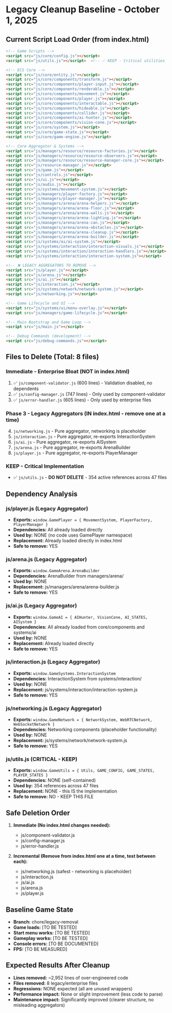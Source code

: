 # Legacy Cleanup Baseline - October 1, 2025

## Current Script Load Order (from index.html)

```html
<!-- Game Scripts -->
<script src="js/core/config.js"></script>
<script src="js/utils.js"></script>  <!-- ✅ KEEP - Critical utilities -->

<!-- ECS Core -->
<script src="js/core/entity.js"></script>
<script src="js/core/components/transform.js"></script>
<script src="js/core/components/player-input.js"></script>
<script src="js/core/components/renderable.js"></script>
<script src="js/core/components/movement.js"></script>
<script src="js/core/components/player.js"></script>
<script src="js/core/components/interactable.js"></script>
<script src="js/core/components/hideable.js"></script>
<script src="js/core/components/collider.js"></script>
<script src="js/core/components/ai-hunter.js"></script>
<script src="js/core/components/vision-cone.js"></script>
<script src="js/core/system.js"></script>
<script src="js/core/game-state.js"></script>
<script src="js/core/game-engine.js"></script>

<!-- Core Aggregator & Systems -->
<script src="js/managers/resource/resource-factories.js"></script>
<script src="js/managers/resource/resource-observers.js"></script>
<script src="js/managers/resource/resource-manager-core.js"></script>
<script src="js/resource-manager.js"></script>
<script src="js/game.js"></script>
<script src="js/controls.js"></script>
<script src="js/ui.js"></script>
<script src="js/audio.js"></script>
<script src="js/systems/movement-system.js"></script>
<script src="js/managers/player-factory.js"></script>
<script src="js/managers/player-manager.js"></script>
<script src="js/managers/arena/arena-helpers.js"></script>
<script src="js/managers/arena/arena-floor.js"></script>
<script src="js/managers/arena/arena-walls.js"></script>
<script src="js/managers/arena/arena-lighting.js"></script>
<script src="js/managers/arena/arena-can.js"></script>
<script src="js/managers/arena/arena-obstacles.js"></script>
<script src="js/managers/arena/arena-cleanup.js"></script>
<script src="js/managers/arena/arena-builder.js"></script>
<script src="js/systems/ai/ai-system.js"></script>
<script src="js/systems/interaction/interaction-visuals.js"></script>
<script src="js/systems/interaction/interaction-handlers.js"></script>
<script src="js/systems/interaction/interaction-system.js"></script>

<!-- ❌ LEGACY AGGREGATORS TO REMOVE -->
<script src="js/player.js"></script>
<script src="js/arena.js"></script>
<script src="js/ai.js"></script>
<script src="js/interaction.js"></script>
<script src="js/systems/network/network-system.js"></script>
<script src="js/networking.js"></script>

<!-- Game Lifecycle and UI -->
<script src="js/systems/ui/menu-overlay.js"></script>
<script src="js/managers/game-lifecycle.js"></script>

<!-- Main Bootstrap and Game Loop -->
<script src="js/main.js"></script>

<!-- Debug Commands (development) -->
<script src="js/debug-commands.js"></script>
```

## Files to Delete (Total: 8 files)

### Immediate - Enterprise Bloat (NOT in index.html)
1. ✅ `js/component-validator.js` (600 lines) - Validation disabled, no dependents
2. ✅ `js/config-manager.js` (747 lines) - Only used by component-validator
3. ✅ `js/error-handler.js` (605 lines) - Only used by enterprise files

### Phase 3 - Legacy Aggregators (IN index.html - remove one at a time)
4. `js/networking.js` - Pure aggregator, networking is placeholder
5. `js/interaction.js` - Pure aggregator, re-exports InteractionSystem
6. `js/ai.js` - Pure aggregator, re-exports AISystem
7. `js/arena.js` - Pure aggregator, re-exports ArenaBuilder
8. `js/player.js` - Pure aggregator, re-exports PlayerManager

### KEEP - Critical Implementation
- ✅ `js/utils.js` - **DO NOT DELETE** - 354 active references across 47 files

## Dependency Analysis

### js/player.js (Legacy Aggregator)
- **Exports:** `window.GamePlayer = { MovementSystem, PlayerFactory, PlayerManager }`
- **Dependencies:** All already loaded directly
- **Used by:** NONE (no code uses GamePlayer namespace)
- **Replacement:** Already loaded directly in index.html
- **Safe to remove:** YES

### js/arena.js (Legacy Aggregator)
- **Exports:** `window.GameArena.ArenaBuilder`
- **Dependencies:** ArenaBuilder from managers/arena/
- **Used by:** NONE
- **Replacement:** js/managers/arena/arena-builder.js
- **Safe to remove:** YES

### js/ai.js (Legacy Aggregator)
- **Exports:** `window.GameAI = { AIHunter, VisionCone, AI_STATES, AISystem }`
- **Dependencies:** All already loaded from core/components and systems/ai
- **Used by:** NONE
- **Replacement:** Already loaded directly
- **Safe to remove:** YES

### js/interaction.js (Legacy Aggregator)
- **Exports:** `window.GameSystems.InteractionSystem`
- **Dependencies:** InteractionSystem from systems/interaction/
- **Used by:** NONE
- **Replacement:** js/systems/interaction/interaction-system.js
- **Safe to remove:** YES

### js/networking.js (Legacy Aggregator)
- **Exports:** `window.GameNetwork = { NetworkSystem, WebRTCNetwork, WebSocketNetwork }`
- **Dependencies:** Networking components (placeholder functionality)
- **Used by:** NONE
- **Replacement:** js/systems/network/network-system.js
- **Safe to remove:** YES

### js/utils.js (CRITICAL - KEEP)
- **Exports:** `window.GameUtils = { Utils, GAME_CONFIG, GAME_STATES, PLAYER_STATES }`
- **Dependencies:** NONE (self-contained)
- **Used by:** 354 references across 47 files
- **Replacement:** NONE - this IS the implementation
- **Safe to remove:** NO - KEEP THIS FILE

## Safe Deletion Order

1. **Immediate (No index.html changes needed):**
   - js/component-validator.js
   - js/config-manager.js
   - js/error-handler.js

2. **Incremental (Remove from index.html one at a time, test between each):**
   - js/networking.js (safest - networking is placeholder)
   - js/interaction.js
   - js/ai.js
   - js/arena.js
   - js/player.js

## Baseline Game State

- **Branch:** chore/legacy-removal
- **Game loads:** [TO BE TESTED]
- **Start menu works:** [TO BE TESTED]
- **Gameplay works:** [TO BE TESTED]
- **Console errors:** [TO BE DOCUMENTED]
- **FPS:** [TO BE MEASURED]

## Expected Results After Cleanup

- **Lines removed:** ~2,952 lines of over-engineered code
- **Files removed:** 8 legacy/enterprise files
- **Regressions:** NONE expected (all are unused wrappers)
- **Performance impact:** None or slight improvement (less code to parse)
- **Maintenance impact:** Significantly improved (clearer structure, no misleading aggregators)
